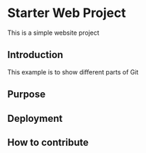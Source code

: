 # Starter Web Project

This is a simple website project

## Introduction

This example is to show different parts of Git

## Purpose

## Deployment

## How to contribute